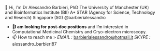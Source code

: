 👋 Hi, I’m Dr Alessandro Barbieri, PhD 
   The University of Manchester (UK) and 
   Bioinformatics Institute (BII) A* STAR (Agency for Science, Technology and Reserch) Singapore (SG)
   @barbierialessandro

- 👀**I am looking for post-doc positions** and I’m interested in Computational Medicinal Chemistry and Cryo-electron microscopy. 
- 📫 How to reach me > *EMAIL :* barbierialessandro@hotmail.it *SKYPE :* alessandro_barbieri87



<!---
barbierialessandro/barbierialessandro is a ✨ special ✨ repository because its `README.md` (this file) appears on your GitHub profile.
You can click the Preview link to take a look at your changes.
--->
